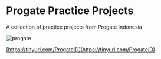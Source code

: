 # Progate Practice Projects
A collection of practice projects from Progate Indonesia

![progate](https://github.com/user-attachments/assets/20b8ddf0-e358-4433-b29b-756da30f6b4a)

[https://tinyurl.com/ProgateID](https://tinyurl.com/ProgateID)
